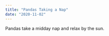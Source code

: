 ```yaml
---
title: "Pandas Taking a Nap"
date: "2020-11-02"
---
```


Pandas take a midday nap and relax by the sun.